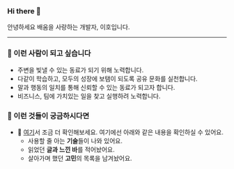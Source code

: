 ### Hi there 👋

안녕하세요 배움을 사랑하는 개발자, 이호입니다. 

---

### 🌱 이런 사람이 되고 싶습니다

- 주변을 빛낼 수 있는 동료가 되기 위해 노력합니다.
- 다같이 학습하고, 모두의 성장에 보탬이 되도록 공유 문화를 실천합니다. 
- 말과 행동의 일치를 통해 신뢰할 수 있는 동료가 되고자 합니다.
- 비즈니스, 팀에 가치있는 일을 찾고 실행하려 노력합니다.

### :information_desk_person: 이런 것들이 궁금하시다면

- :page_facing_up: [여기](https://lovetoknow.notion.site/fcbbc3ce2a6a45a88d986cbc05ac0f64)서 조금 더 확인해보세요. 여기에선 아래와 같은 내용을 확인하실 수 있어요.
  - 사용할 줄 아는 **기술**들이 나와 있어요.
  - 읽었던 **글과 느낀 바**를 적어놨어요.
  - 살아가며 했던 **고민**의 목록을 남겨놨어요.
